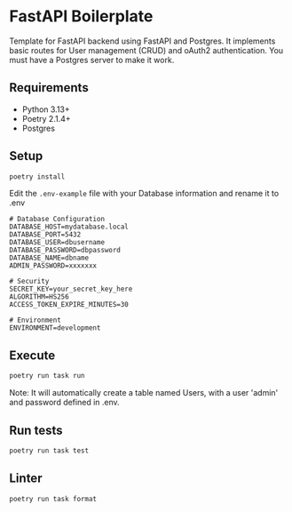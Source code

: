# FastAPI Boilerplate

Template for FastAPI backend using FastAPI and Postgres. It implements basic routes for User management (CRUD) and oAuth2 authentication. You must have a Postgres server to make it work.

## Requirements
- Python 3.13+
- Poetry 2.1.4+
- Postgres

## Setup
```bash
poetry install
```

Edit the `.env-example` file with your Database information and rename it to .env
```env
# Database Configuration
DATABASE_HOST=mydatabase.local
DATABASE_PORT=5432
DATABASE_USER=dbusername
DATABASE_PASSWORD=dbpassword
DATABASE_NAME=dbname
ADMIN_PASSWORD=xxxxxxx

# Security
SECRET_KEY=your_secret_key_here
ALGORITHM=HS256
ACCESS_TOKEN_EXPIRE_MINUTES=30

# Environment
ENVIRONMENT=development
```

## Execute
```bash
poetry run task run
```
Note: It will automatically create a table named Users, with a user 'admin' and password defined in .env.

## Run tests
```bash
poetry run task test
```

## Linter
```bash
poetry run task format
```

